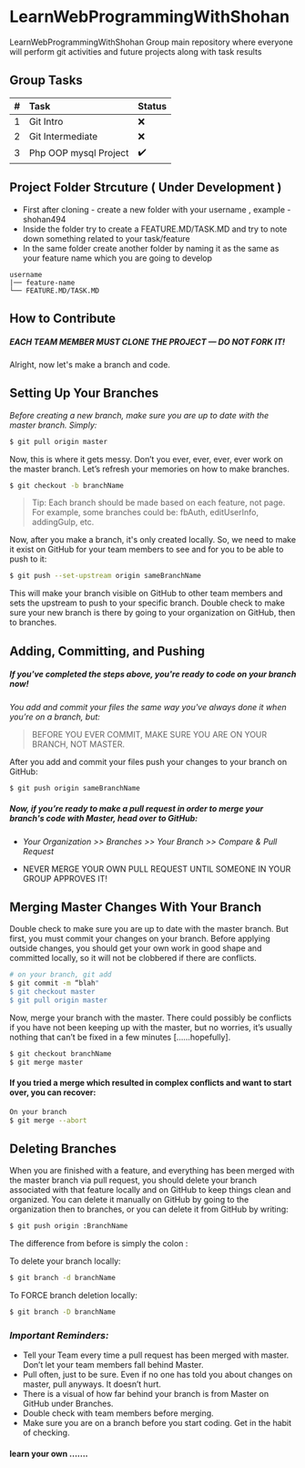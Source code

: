 # LearnWebProgrammingWithShohan
LearnWebProgrammingWithShohan Group main repository where everyone will perform git activities and future projects along with task results

## Group Tasks

| #  | Task | Status |
| ------------- | :--- | ------------- |
| 1  | Git Intro  | :x:  |
| 2  | Git Intermediate  | :x:   |
| 3  | Php OOP mysql Project  | :heavy_check_mark:  |

## Project Folder Strcuture ( Under Development )

- First after cloning - create a new folder with your username , example - shohan494
- Inside the folder try to create a FEATURE.MD/TASK.MD and try to note down something related to your task/feature
- In the same folder create another folder by naming it as the same as your feature name which you are going to develop

```
username
|── feature-name
└── FEATURE.MD/TASK.MD
```


## How to Contribute


##### _EACH TEAM MEMBER MUST CLONE THE PROJECT — DO NOT FORK IT!_
Alright, now let's make a branch and code.

## Setting Up Your Branches

*Before creating a new branch, make sure you are up to date with the master branch. Simply:*
```sh
$ git pull origin master
```

Now, this is where it gets messy. Don’t you ever, ever, ever, ever work on the master branch. Let’s refresh your memories on how to make branches.
```sh
$ git checkout -b branchName
```
>Tip: Each branch should be made based on each feature, not page. For example, some branches could be:
fbAuth,
editUserInfo,
addingGulp,
etc.

Now, after you make a branch, it's only created locally. So, we need to make it exist on GitHub for your team members to see and for you to be able to push to it:

```sh
$ git push --set-upstream origin sameBranchName
```
This will make your branch visible on GitHub to other team members and sets the upstream to push to your specific branch. Double check to make sure your new branch is there by going to your organization on GitHub, then to branches.

## Adding, Committing, and Pushing
##### If you've completed the steps above, you're ready to code on your branch now!

*You add and commit your files the same way you've always done it when you’re on a branch, but:*

>BEFORE YOU EVER COMMIT, MAKE SURE YOU ARE ON YOUR BRANCH, NOT MASTER.

After you add and commit your files push your changes to your branch on GitHub:
```sh
$ git push origin sameBranchName
```
##### Now, if you’re ready to make a pull request in order to merge your branch's code with Master, head over to GitHub:
- _Your Organization >> Branches >> Your Branch >> Compare & Pull Request_

- NEVER MERGE YOUR OWN PULL REQUEST UNTIL SOMEONE IN YOUR GROUP APPROVES IT!

## Merging Master Changes With Your Branch
Double check to make sure you are up to date with the master branch. But first, you must commit your changes on your branch. Before applying outside changes, you should get your own work in good shape and committed locally, so it will not be clobbered if there are conflicts.

```sh
# on your branch, git add
$ git commit -m “blah"
$ git checkout master
$ git pull origin master
```
Now, merge your branch with the master. There could possibly be conflicts if you have not been keeping up with the master, but no worries, it’s usually nothing that can’t be fixed in a few minutes [……hopefully].

```sh
$ git checkout branchName
$ git merge master
```

#### If you tried a merge which resulted in complex conflicts and want to start over, you can recover:

```sh
On your branch
$ git merge --abort
```

## Deleting Branches
When you are finished with a feature, and everything has been merged with the master branch via pull request, you should delete your branch associated with that feature locally and on GitHub to keep things clean and organized. You can delete it manually on GitHub by going to the organization then to branches, or you can delete it from GitHub by writing:

```sh
$ git push origin :BranchName
```
The difference from before is simply the colon :

To delete your branch locally:

```sh
$ git branch -d branchName
```

To FORCE branch deletion locally:

```sh
$ git branch -D branchName
```

### _Important Reminders:_

- Tell your Team every time a pull request has been merged with master. Don’t let your team members fall behind Master.
- Pull often, just to be sure. Even if no one has told you about changes on master, pull anyways. It doesn’t hurt.
- There is a visual of how far behind your branch is from Master on GitHub under Branches.
- Double check with team members before merging.
- Make sure you are on a branch before you start coding. Get in the habit of checking.


#### learn your own .......
